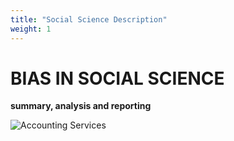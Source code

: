 ```yaml
---
title: "Social Science Description"
weight: 1
---
```


# BIAS IN SOCIAL SCIENCE
 **summary, analysis and reporting** 

![Accounting Services](/images/austin-distel-nGc5RT2HmF0-unsplash.jpg)



